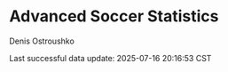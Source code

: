# Advanced Soccer Statistics
Denis Ostroushko

<!-- gfm -->

Last successful data update: 2025-07-16 20:16:53 CST
